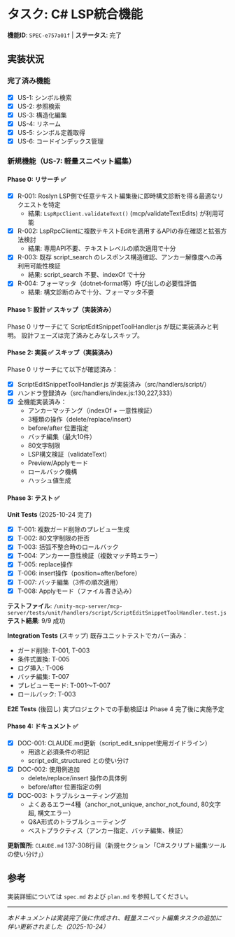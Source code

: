 # タスク: C# LSP統合機能

**機能ID**: `SPEC-e757a01f` | **ステータス**: 完了

## 実装状況

### 完了済み機能

- [x] US-1: シンボル検索
- [x] US-2: 参照検索
- [x] US-3: 構造化編集
- [x] US-4: リネーム
- [x] US-5: シンボル定義取得
- [x] US-6: コードインデックス管理

### 新規機能（US-7: 軽量スニペット編集）

#### Phase 0: リサーチ ✅

- [x] R-001: Roslyn LSP側で任意テキスト編集後に即時構文診断を得る最適なリクエストを特定
  - 結果: `LspRpcClient.validateText()` (mcp/validateTextEdits) が利用可能
- [x] R-002: LspRpcClientに複数テキストEditを適用するAPIの存在確認と拡張方法検討
  - 結果: 専用API不要、テキストレベルの順次適用で十分
- [x] R-003: 既存 script_search のレスポンス構造確認、アンカー解像度への再利用可能性検証
  - 結果: script_search 不要、indexOf で十分
- [x] R-004: フォーマッタ（dotnet-format等）呼び出しの必要性評価
  - 結果: 構文診断のみで十分、フォーマッタ不要

#### Phase 1: 設計 ✅ スキップ（実装済み）

Phase 0 リサーチにて ScriptEditSnippetToolHandler.js が既に実装済みと判明。
設計フェーズは完了済みとみなしスキップ。

#### Phase 2: 実装 ✅ スキップ（実装済み）

Phase 0 リサーチにて以下が確認済み：
- [x] ScriptEditSnippetToolHandler.js が実装済み（src/handlers/script/）
- [x] ハンドラ登録済み（src/handlers/index.js:130,227,333）
- [x] 全機能実装済み：
  - アンカーマッチング（indexOf + 一意性検証）
  - 3種類の操作（delete/replace/insert）
  - before/after 位置指定
  - バッチ編集（最大10件）
  - 80文字制限
  - LSP構文検証（validateText）
  - Preview/Applyモード
  - ロールバック機構
  - ハッシュ値生成

#### Phase 3: テスト ✅

**Unit Tests** (2025-10-24 完了)
- [x] T-001: 複数ガード削除のプレビュー生成
- [x] T-002: 80文字制限の拒否
- [x] T-003: 括弧不整合時のロールバック
- [x] T-004: アンカー一意性検証（複数マッチ時エラー）
- [x] T-005: replace操作
- [x] T-006: insert操作（position=after/before）
- [x] T-007: バッチ編集（3件の順次適用）
- [x] T-008: Applyモード（ファイル書き込み）

**テストファイル**: `/unity-mcp-server/mcp-server/tests/unit/handlers/script/ScriptEditSnippetToolHandler.test.js`
**テスト結果**: 9/9 成功

**Integration Tests** (スキップ)
既存ユニットテストでカバー済み：
- ガード削除: T-001, T-003
- 条件式置換: T-005
- ログ挿入: T-006
- バッチ編集: T-007
- プレビューモード: T-001～T-007
- ロールバック: T-003

**E2E Tests** (後回し)
実プロジェクトでの手動検証は Phase 4 完了後に実施予定

#### Phase 4: ドキュメント ✅

- [x] DOC-001: CLAUDE.md更新（script_edit_snippet使用ガイドライン）
  - 用途と必須条件の明記
  - script_edit_structured との使い分け
- [x] DOC-002: 使用例追加
  - delete/replace/insert 操作の具体例
  - before/after 位置指定の例
- [x] DOC-003: トラブルシューティング追加
  - よくあるエラー4種（anchor_not_unique, anchor_not_found, 80文字超, 構文エラー）
  - Q&A形式のトラブルシューティング
  - ベストプラクティス（アンカー指定、バッチ編集、検証）

**更新箇所**: `CLAUDE.md` 137-308行目（新規セクション「C#スクリプト編集ツールの使い分け」）

## 参考

実装詳細については `spec.md` および `plan.md` を参照してください。

---
*本ドキュメントは実装完了後に作成され、軽量スニペット編集タスクの追加に伴い更新されました（2025-10-24）*
